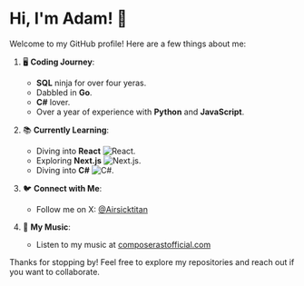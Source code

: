 # Hi, I'm Adam! 👋

Welcome to my GitHub profile! Here are a few things about me:

1. 🖥️ **Coding Journey**:
   - **SQL** ninja for over four yeras.
   - Dabbled in **Go**.
   - **C#** lover.
   - Over a year of experience with **Python** and **JavaScript**.
     
3. 📚 **Currently Learning**:
   - Diving into **React** ![React](https://img.icons8.com/color/20/000000/react-native.png).
   - Exploring **Next.js** ![Next.js](https://img.icons8.com/color/20/000000/nextjs.png).
   - Diving into **C#** ![C#](https://img.icons8.com/color/20/000000/c-sharp-logo.png).

4. 🐦 **Connect with Me**:
   - Follow me on X: [@Airsicktitan](https://x.com/Airsicktitan)

5. 🎤 **My Music**:
   - Listen to my music at [composerastofficial.com](https://www.composerastofficial.com/)

Thanks for stopping by! Feel free to explore my repositories and reach out if you want to collaborate.

